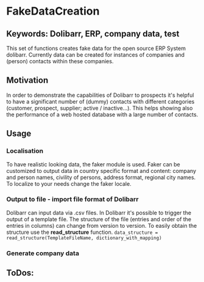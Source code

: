 # FakeDataCreation

## Keywords: Dolibarr, ERP, company data, test

This set of functions creates fake data for the open source ERP System dolibarr. Currently data can be created for instances of companies and (person) contacts within these companies.

## Motivation
In order to demonstrate the capabilities of Dolibarr to prospects it's helpful to have a significant number of (dummy) contacts with different categories
(customer, prospect, supplier; active / inactive...). This helps showing also the performance of a web hosted database with a large number of contacts.

## Usage

### Localisation
To have realistic looking data, the faker module is used. Faker can be customized to output data in country specific format and content: company and person names, civility of persons, address format, regional city names. To localize to your needs change the faker locale.

### Output to file - import file format of Dolibarr
Dolibarr can input data via .csv files. In Dolibarr it's possible to trigger the output of a template file. The structure of the file (entries and order of the entries in columns) can change from version to version. To easily obtain the structure use the **read_structure** function.
```data_structure = read_structure(TemplateFileName, dictionary_with_mapping) ```

### Generate company data



## ToDos:

